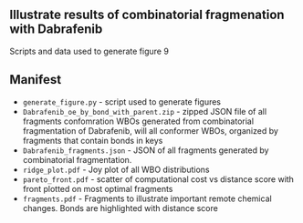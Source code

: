 ## Illustrate results of combinatorial fragmenation with Dabrafenib

Scripts and data used to generate figure 9

## Manifest
* `generate_figure.py` - script used to generate figures
* `Dabrafenib_oe_by_bond_with_parent.zip` - zipped JSON file of all fragments confomration WBOs generated from combinatorial fragmentation
of Dabrafenib, will all conformer WBOs, organized by fragments that contain bonds in keys
* `Dabrafenib_fragments.json` - JSON of all fragments generated by combinatorial fragmentation.
* `ridge_plot.pdf` - Joy plot of all WBO distributions
* `pareto_front.pdf` - scatter of computational cost vs distance score with front plotted on most optimal fragments
* `fragments.pdf` - Fragments to illustrate important remote chemical changes. Bonds are highlighted with distance score